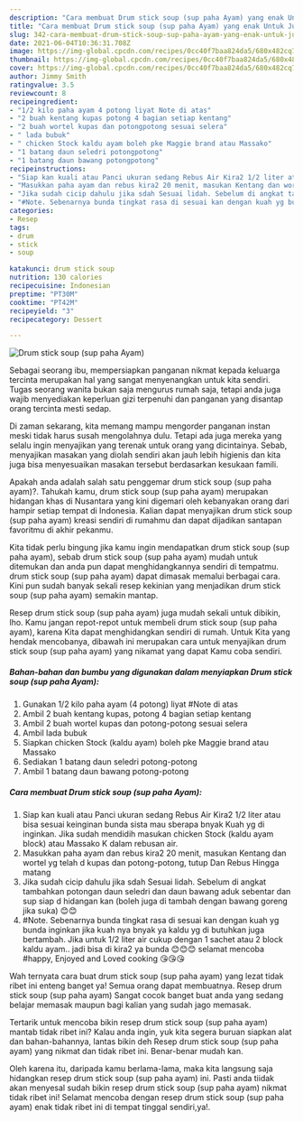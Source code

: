 ```yaml
---
description: "Cara membuat Drum stick soup (sup paha Ayam) yang enak Untuk Jualan"
title: "Cara membuat Drum stick soup (sup paha Ayam) yang enak Untuk Jualan"
slug: 342-cara-membuat-drum-stick-soup-sup-paha-ayam-yang-enak-untuk-jualan
date: 2021-06-04T10:36:31.708Z
image: https://img-global.cpcdn.com/recipes/0cc40f7baa824da5/680x482cq70/drum-stick-soup-sup-paha-ayam-foto-resep-utama.jpg
thumbnail: https://img-global.cpcdn.com/recipes/0cc40f7baa824da5/680x482cq70/drum-stick-soup-sup-paha-ayam-foto-resep-utama.jpg
cover: https://img-global.cpcdn.com/recipes/0cc40f7baa824da5/680x482cq70/drum-stick-soup-sup-paha-ayam-foto-resep-utama.jpg
author: Jimmy Smith
ratingvalue: 3.5
reviewcount: 8
recipeingredient:
- "1/2 kilo paha ayam 4 potong liyat Note di atas"
- "2 buah kentang kupas potong 4 bagian setiap kentang"
- "2 buah wortel kupas dan potongpotong sesuai selera"
- " lada bubuk"
- " chicken Stock kaldu ayam boleh pke Maggie brand atau Massako"
- "1 batang daun seledri potongpotong"
- "1 batang daun bawang potongpotong"
recipeinstructions:
- "Siap kan kuali atau Panci ukuran sedang Rebus Air Kira2 1/2 liter atau bisa sesuai keinginan bunda sista mau sberapa bnyak Kuah yg di inginkan. Jika sudah mendidih masukan chicken Stock (kaldu ayam block) atau Massako K dalam rebusan air."
- "Masukkan paha ayam dan rebus kira2 20 menit, masukan Kentang dan wortel yg telah d kupas dan potong-potong, tutup Dan Rebus Hingga matang"
- "Jika sudah cicip dahulu jika sdah Sesuai lidah. Sebelum di angkat tambahkan potongan daun seledri dan daun bawang aduk sebentar dan sup siap d hidangan kan (boleh juga di tambah dengan bawang goreng jika suka) 😊😊"
- "#Note. Sebenarnya bunda tingkat rasa di sesuai kan dengan kuah yg bunda inginkan jika kuah nya bnyak ya kaldu yg di butuhkan juga bertambah. Jika untuk 1/2 liter air cukup dengan 1 sachet atau 2 block kaldu ayam.. jadi bisa di kira2 ya bunda 😊😊😊 selamat mencoba #happy, Enjoyed and Loved cooking 😘😘😘"
categories:
- Resep
tags:
- drum
- stick
- soup

katakunci: drum stick soup 
nutrition: 130 calories
recipecuisine: Indonesian
preptime: "PT30M"
cooktime: "PT42M"
recipeyield: "3"
recipecategory: Dessert

---
```



![Drum stick soup (sup paha Ayam)](https://img-global.cpcdn.com/recipes/0cc40f7baa824da5/680x482cq70/drum-stick-soup-sup-paha-ayam-foto-resep-utama.jpg)

Sebagai seorang ibu, mempersiapkan panganan nikmat kepada keluarga tercinta merupakan hal yang sangat menyenangkan untuk kita sendiri. Tugas seorang  wanita bukan saja mengurus rumah saja, tetapi anda juga wajib menyediakan keperluan gizi terpenuhi dan panganan yang disantap orang tercinta mesti sedap.

Di zaman  sekarang, kita memang mampu mengorder panganan instan meski tidak harus susah mengolahnya dulu. Tetapi ada juga mereka yang selalu ingin menyajikan yang terenak untuk orang yang dicintainya. Sebab, menyajikan masakan yang diolah sendiri akan jauh lebih higienis dan kita juga bisa menyesuaikan masakan tersebut berdasarkan kesukaan famili. 



Apakah anda adalah salah satu penggemar drum stick soup (sup paha ayam)?. Tahukah kamu, drum stick soup (sup paha ayam) merupakan hidangan khas di Nusantara yang kini digemari oleh kebanyakan orang dari hampir setiap tempat di Indonesia. Kalian dapat menyajikan drum stick soup (sup paha ayam) kreasi sendiri di rumahmu dan dapat dijadikan santapan favoritmu di akhir pekanmu.

Kita tidak perlu bingung jika kamu ingin mendapatkan drum stick soup (sup paha ayam), sebab drum stick soup (sup paha ayam) mudah untuk ditemukan dan anda pun dapat menghidangkannya sendiri di tempatmu. drum stick soup (sup paha ayam) dapat dimasak memalui berbagai cara. Kini pun sudah banyak sekali resep kekinian yang menjadikan drum stick soup (sup paha ayam) semakin mantap.

Resep drum stick soup (sup paha ayam) juga mudah sekali untuk dibikin, lho. Kamu jangan repot-repot untuk membeli drum stick soup (sup paha ayam), karena Kita dapat menghidangkan sendiri di rumah. Untuk Kita yang hendak mencobanya, dibawah ini merupakan cara untuk menyajikan drum stick soup (sup paha ayam) yang nikamat yang dapat Kamu coba sendiri.

<!--inarticleads1-->

##### Bahan-bahan dan bumbu yang digunakan dalam menyiapkan Drum stick soup (sup paha Ayam):

1. Gunakan 1/2 kilo paha ayam (4 potong) liyat #Note di atas
1. Ambil 2 buah kentang kupas, potong 4 bagian setiap kentang
1. Ambil 2 buah wortel kupas dan potong-potong sesuai selera
1. Ambil  lada bubuk
1. Siapkan  chicken Stock (kaldu ayam) boleh pke Maggie brand atau Massako
1. Sediakan 1 batang daun seledri potong-potong
1. Ambil 1 batang daun bawang potong-potong




<!--inarticleads2-->

##### Cara membuat Drum stick soup (sup paha Ayam):

1. Siap kan kuali atau Panci ukuran sedang Rebus Air Kira2 1/2 liter atau bisa sesuai keinginan bunda sista mau sberapa bnyak Kuah yg di inginkan. Jika sudah mendidih masukan chicken Stock (kaldu ayam block) atau Massako K dalam rebusan air.
1. Masukkan paha ayam dan rebus kira2 20 menit, masukan Kentang dan wortel yg telah d kupas dan potong-potong, tutup Dan Rebus Hingga matang
1. Jika sudah cicip dahulu jika sdah Sesuai lidah. Sebelum di angkat tambahkan potongan daun seledri dan daun bawang aduk sebentar dan sup siap d hidangan kan (boleh juga di tambah dengan bawang goreng jika suka) 😊😊
1. #Note. Sebenarnya bunda tingkat rasa di sesuai kan dengan kuah yg bunda inginkan jika kuah nya bnyak ya kaldu yg di butuhkan juga bertambah. Jika untuk 1/2 liter air cukup dengan 1 sachet atau 2 block kaldu ayam.. jadi bisa di kira2 ya bunda 😊😊😊 selamat mencoba #happy, Enjoyed and Loved cooking 😘😘😘




Wah ternyata cara buat drum stick soup (sup paha ayam) yang lezat tidak ribet ini enteng banget ya! Semua orang dapat membuatnya. Resep drum stick soup (sup paha ayam) Sangat cocok banget buat anda yang sedang belajar memasak maupun bagi kalian yang sudah jago memasak.

Tertarik untuk mencoba bikin resep drum stick soup (sup paha ayam) mantab tidak ribet ini? Kalau anda ingin, yuk kita segera buruan siapkan alat dan bahan-bahannya, lantas bikin deh Resep drum stick soup (sup paha ayam) yang nikmat dan tidak ribet ini. Benar-benar mudah kan. 

Oleh karena itu, daripada kamu berlama-lama, maka kita langsung saja hidangkan resep drum stick soup (sup paha ayam) ini. Pasti anda tiidak akan menyesal sudah bikin resep drum stick soup (sup paha ayam) nikmat tidak ribet ini! Selamat mencoba dengan resep drum stick soup (sup paha ayam) enak tidak ribet ini di tempat tinggal sendiri,ya!.


